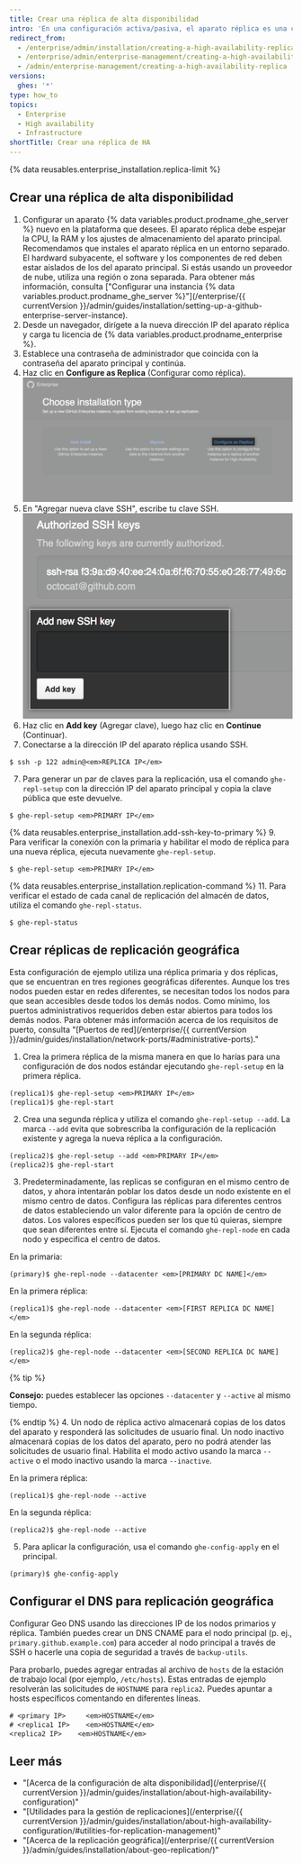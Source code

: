 ```yaml
---
title: Crear una réplica de alta disponibilidad
intro: 'En una configuración activa/pasiva, el aparato réplica es una copia redundante del aparato principal. Si el aparato principal falla, el modo de alta disponibilidad permite que la réplica actúe como aparato principal, lo que posibilita que la interrupción del servicio sea mínima.'
redirect_from:
  - /enterprise/admin/installation/creating-a-high-availability-replica
  - /enterprise/admin/enterprise-management/creating-a-high-availability-replica
  - /admin/enterprise-management/creating-a-high-availability-replica
versions:
  ghes: '*'
type: how_to
topics:
  - Enterprise
  - High availability
  - Infrastructure
shortTitle: Crear una réplica de HA
---
```


{% data reusables.enterprise_installation.replica-limit %}

## Crear una réplica de alta disponibilidad

1. Configurar un aparato {% data variables.product.prodname_ghe_server %} nuevo en la plataforma que desees. El aparato réplica debe espejar la CPU, la RAM y los ajustes de almacenamiento del aparato principal. Recomendamos que instales el aparato réplica en un entorno separado. El hardward subyacente, el software y los componentes de red deben estar aislados de los del aparato principal. Si estás usando un proveedor de nube, utiliza una región o zona separada. Para obtener más información, consulta ["Configurar una instancia {% data variables.product.prodname_ghe_server %}"](/enterprise/{{ currentVersion }}/admin/guides/installation/setting-up-a-github-enterprise-server-instance).
2. Desde un navegador, dirígete a la nueva dirección IP del aparato réplica y carga tu licencia de {% data variables.product.prodname_enterprise %}.
3. Establece una contraseña de administrador que coincida con la contraseña del aparato principal y continúa.
4. Haz clic en **Configure as Replica** (Configurar como réplica). ![Opciones de instalación con enlace para configurar tu nueva instancia como una réplica](/assets/images/enterprise/management-console/configure-as-replica.png)
5. En "Agregar nueva clave SSH", escribe tu clave SSH. ![Agrega la clave SSH](/assets/images/enterprise/management-console/add-ssh-key.png)
6. Haz clic en **Add key** (Agregar clave), luego haz clic en **Continue** (Continuar).
6. Conectarse a la dirección IP del aparato réplica usando SSH.
  ```shell
  $ ssh -p 122 admin@<em>REPLICA IP</em>
  ```
7. Para generar un par de claves para la replicación, usa el comando `ghe-repl-setup` con la dirección IP del aparato principal y copia la clave pública que este devuelve.
  ```shell
  $ ghe-repl-setup <em>PRIMARY IP</em>
  ```
{% data reusables.enterprise_installation.add-ssh-key-to-primary %}
9. Para verificar la conexión con la primaria y habilitar el modo de réplica para una nueva réplica, ejecuta nuevamente `ghe-repl-setup`.
  ```shell
  $ ghe-repl-setup <em>PRIMARY IP</em>
  ```
{% data reusables.enterprise_installation.replication-command %}
11. Para verificar el estado de cada canal de replicación del almacén de datos, utiliza el comando `ghe-repl-status`.
  ```shell
  $ ghe-repl-status
  ```

## Crear réplicas de replicación geográfica

Esta configuración de ejemplo utiliza una réplica primaria y dos réplicas, que se encuentran en tres regiones geográficas diferentes. Aunque los tres nodos pueden estar en redes diferentes, se necesitan todos los nodos para que sean accesibles desde todos los demás nodos. Como mínimo, los puertos administrativos requeridos deben estar abiertos para todos los demás nodos. Para obtener más información acerca de los requisitos de puerto, consulta "[Puertos de red](/enterprise/{{ currentVersion }}/admin/guides/installation/network-ports/#administrative-ports)."

1. Crea la primera réplica de la misma manera en que lo harías para una configuración de dos nodos estándar ejecutando `ghe-repl-setup` en la primera réplica.
  ```shell
  (replica1)$ ghe-repl-setup <em>PRIMARY IP</em>
  (replica1)$ ghe-repl-start
  ```
2. Crea una segunda réplica y utiliza el comando `ghe-repl-setup --add`. La marca `--add` evita que sobrescriba la configuración de la replicación existente y agrega la nueva réplica a la configuración.
  ```shell
  (replica2)$ ghe-repl-setup --add <em>PRIMARY IP</em>
  (replica2)$ ghe-repl-start
  ```
3. Predeterminadamente, las replicas se configuran en el mismo centro de datos, y ahora intentarán poblar los datos desde un nodo existente en el mismo centro de datos. Configura las réplicas para diferentes centros de datos estableciendo un valor diferente para la opción de centro de datos. Los valores específicos pueden ser los que tú quieras, siempre que sean diferentes entre sí. Ejecuta el comando `ghe-repl-node` en cada nodo y especifica el centro de datos.

  En la primaria:
  ```shell
  (primary)$ ghe-repl-node --datacenter <em>[PRIMARY DC NAME]</em>
  ```
  En la primera réplica:
  ```shell
  (replica1)$ ghe-repl-node --datacenter <em>[FIRST REPLICA DC NAME]</em>
  ```
  En la segunda réplica:
  ```shell
  (replica2)$ ghe-repl-node --datacenter <em>[SECOND REPLICA DC NAME]</em>
  ```
  {% tip %}

  **Consejo:** puedes establecer las opciones `--datacenter` y `--active` al mismo tiempo.

  {% endtip %}
4. Un nodo de réplica activo almacenará copias de los datos del aparato y responderá las solicitudes de usuario final. Un nodo inactivo almacenará copias de los datos del aparato, pero no podrá atender las solicitudes de usuario final. Habilita el modo activo usando la marca `--active` o el modo inactivo usando la marca `--inactive`.

  En la primera réplica:
  ```shell
  (replica1)$ ghe-repl-node --active
  ```
  En la segunda réplica:
  ```shell
  (replica2)$ ghe-repl-node --active
  ```
5. Para aplicar la configuración, usa el comando `ghe-config-apply` en el principal.
  ```shell
  (primary)$ ghe-config-apply
  ```

## Configurar el DNS para replicación geográfica

Configurar Geo DNS usando las direcciones IP de los nodos primarios y réplica. También puedes crear un DNS CNAME para el nodo principal (p. ej., `primary.github.example.com`) para acceder al nodo principal a través de SSH o hacerle una copia de seguridad a través de `backup-utils`.

Para probarlo, puedes agregar entradas al archivo de `hosts` de la estación de trabajo local (por ejemplo, `/etc/hosts`). Estas entradas de ejemplo resolverán las solicitudes de `HOSTNAME` para `replica2`. Puedes apuntar a hosts específicos comentando en diferentes líneas.

```
# <primary IP>     <em>HOSTNAME</em>
# <replica1 IP>    <em>HOSTNAME</em>
<replica2 IP>    <em>HOSTNAME</em>
```

## Leer más

- "[Acerca de la configuración de alta disponibilidad](/enterprise/{{ currentVersion }}/admin/guides/installation/about-high-availability-configuration)"
- "[Utilidades para la gestión de replicaciones](/enterprise/{{ currentVersion }}/admin/guides/installation/about-high-availability-configuration/#utilities-for-replication-management)"
- "[Acerca de la replicación geográfica](/enterprise/{{ currentVersion }}/admin/guides/installation/about-geo-replication/)"
